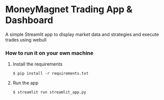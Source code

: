 # MoneyMagnet Trading App & Dashboard

A simple Streamlit app to display market data and strategies and execute trades using webull 


### How to run it on your own machine

1. Install the requirements

   ```
   $ pip install -r requirements.txt
   ```

2. Run the app

   ```
   $ streamlit run streamlit_app.py
   ```
